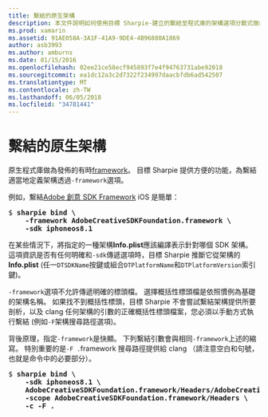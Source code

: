```yaml
---
title: 繫結的原生架構
description: 本文件說明如何使用目標 Sharpie-建立的繫結至程式庫的架構選項分散式做的架構。
ms.prod: xamarin
ms.assetid: 91AE058A-3A1F-41A9-9DE4-4B96880A1869
author: asb3993
ms.author: amburns
ms.date: 01/15/2016
ms.openlocfilehash: 02ee21ce58ecf945893f7e4f94763731abe92018
ms.sourcegitcommit: ea1dc12a3c2d7322f234997daacbfdb6ad542507
ms.translationtype: MT
ms.contentlocale: zh-TW
ms.lasthandoff: 06/05/2018
ms.locfileid: "34781441"
---
```

# <a name="binding-native-frameworks"></a>繫結的原生架構

原生程式庫做為發佈的有時[framework](https://developer.apple.com/library/mac/documentation/MacOSX/Conceptual/BPFrameworks/Concepts/WhatAreFrameworks.html)。 目標 Sharpie 提供方便的功能，為繫結適當地定義架構透過`-framework`選項。

例如，繫結[Adobe 創意 SDK Framework](https://creativesdk.adobe.com/downloads.html) iOS 是簡單：

<pre>$ <b>sharpie bind \
    -framework AdobeCreativeSDKFoundation.framework \
    -sdk iphoneos8.1</b></pre>

在某些情況下，將指定的一種架構**Info.plist**應該編譯表示針對哪個 SDK 架構。 這項資訊是否有任何明確和`-sdk`傳遞選項時，目標 Sharpie 推斷它從架構的**Info.plist** (任一`DTSDKName`按鍵或組合`DTPlatformName`和`DTPlatformVersion`索引鍵)。

`-framework`選項不允許傳遞明確的標頭檔。 選擇概括性標頭檔是依照慣例為基礎的架構名稱。 如果找不到概括性標頭，目標 Sharpie 不會嘗試繫結架構提供所要剖析，以及 clang 任何架構的引數的正確概括性標頭檔案，您必須以手動方式執行繫結 (例如`-F`架構搜尋路徑選項)。

背後原理，指定`-framework`是快顯。 下列繫結引數會與相同`-framework`上述的縮寫。
特別重要的是`-F .`framework 搜尋路徑提供給 clang （請注意空白和句號，也就是命令中的必要部分）。

<pre>$ <b>sharpie bind \
    -sdk iphoneos8.1 \
    AdobeCreativeSDKFoundation.framework/Headers/AdobeCreativeSDKFoundation.h \
    -scope AdobeCreativeSDKFoundation.framework/Headers \
    -c -F .</b></pre>

